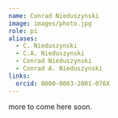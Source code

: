 ```yaml
---
name: Conrad Nieduszynski
image: images/photo.jpg
role: pi
aliases:
  - C. Nieduszynski
  - C.A. Nieduszynski
  - Conrad Nieduszynski
  - Conrad A. Nieduszynski
links:
  orcid: 0000-0003-2001-076X
---
```


more to come here soon.
